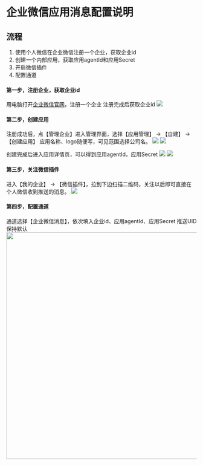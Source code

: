 # 企业微信应用消息配置说明

## 流程

 1. 使用个人微信在企业微信注册一个企业，获取企业id
 2. 创建一个内部应用，获取应用agentId和应用Secret
 3. 开启微信插件
 4. 配置通道

#### 第一步，注册企业，获取企业id

用电脑打开[企业微信官网](https://work.weixin.qq.com/)，注册一个企业
注册完成后获取企业id
<img src="img/weixin001.jpg" />


#### 第二步，创建应用
注册成功后，点【管理企业】进入管理界面，选择【应用管理】 → 【自建】 → 【创建应用】
应用名称、logo随便写，可见范围选择公司名。
<img src="img/weixin002.jpg" />
<img src="img/weixin003.jpg" />

创建完成后进入应用详情页，可以得到应用agentId，应用Secret
<img src="img/weixin004.jpg" />
<img src="img/weixin005.jpg" />



#### 第三步，关注微信插件
进入【我的企业】 → 【微信插件】，拉到下边扫描二维码，关注以后即可直接在个人微信收到推送的消息。
<img src="img/weixin006.jpg" />


#### 第四步，配置通道
通道选择【企业微信消息】，依次填入企业id、应用agentId、应用Secret
推送UID保持默认
<img src="img/weixin007.jpg" width="600"/>


